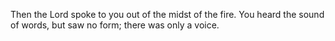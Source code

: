 Then the Lord spoke to you out of the midst of the fire. You heard the sound of words, but saw no form; there was only a voice.
